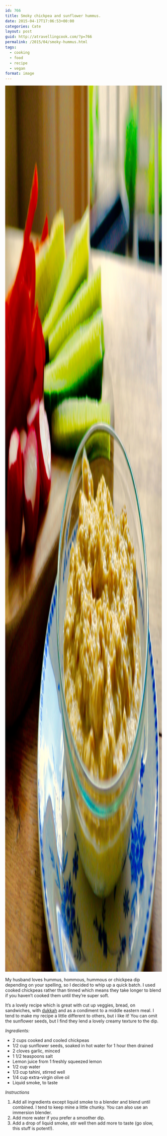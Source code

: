 ```yaml
---
id: 766
title: Smoky chickpea and sunflower hummus.
date: 2015-04-17T17:06:53+00:00
categories: Cate
layout: post
guid: http://atravellingcook.com/?p=766
permalink: /2015/04/smoky-hummus.html
tags:
  - cooking
  - food
  - recipe
  - vegan
format: image
---
```

[<img class="alignnone size-full wp-image-767" src="/images/atc-migrate/2015/04/DSC0343.jpg" alt="_DSC0343" width="4045" height="2848" />](/images/atc-migrate/2015/04/DSC0343.jpg)

My husband loves hummus, hommous, hummous or chickpea dip depending on your spelling, so I decided to whip up a quick batch. I used cooked chickpeas rather than tinned which means they take longer to blend if you haven&#8217;t cooked them until they&#8217;re super soft.



It&#8217;s a lovely recipe which is great with cut up veggies, bread, on sandwiches, with [dukkah](http://atravellingcook.com/2014/03/sunday-cooking-dukkah.html "Dukkah") and as a condiment to a middle eastern meal. I tend to make my recipe a little different to others, but i like it! You can omit the sunflower seeds, but I find they lend a lovely creamy texture to the dip.

_Ingredients:_

  * 2 cups cooked and cooled chickpeas
  * 1/2 cup sunflower seeds, soaked in hot water for 1 hour then drained
  * 2 cloves garlic, minced
  * 1 1/2 teaspoons salt
  * Lemon juice from 1 freshly squeezed lemon
  * 1/2 cup water
  * 1/3 cup tahini, stirred well
  * 1/4 cup extra-virgin olive oil
  * Liquid smoke, to taste

_Instructions_

  1. Add all ingredients except liquid smoke to a blender and blend until combined. I tend to keep mine a little chunky. You can also use an immersion blender.
  2. Add more water if you prefer a smoother dip.
  3. Add a drop of liquid smoke, stir well then add more to taste (go slow, this stuff is potent!).

&nbsp;